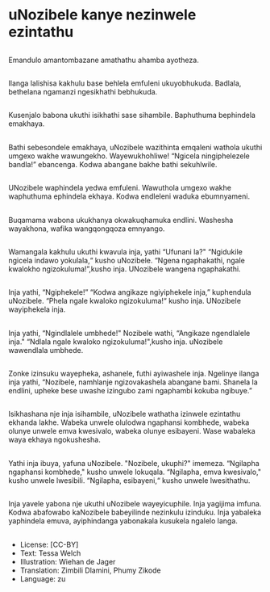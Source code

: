 # uNozibele kanye nezinwele ezintathu

##
Emandulo amantombazane amathathu ahamba ayotheza.

##
Ilanga lalishisa kakhulu base behlela emfuleni ukuyobhukuda. Badlala, bethelana ngamanzi ngesikhathi bebhukuda.

##
Kusenjalo babona ukuthi isikhathi sase sihambile. Baphuthuma bephindela emakhaya.

##
Bathi sebesondele emakhaya, uNozibele wazithinta emqaleni wathola ukuthi umgexo wakhe wawungekho. Wayewukhohliwe! “Ngicela ningiphelezele bandla!” ebancenga. Kodwa abangane bakhe bathi sekuhlwile.

##
UNozibele waphindela yedwa emfuleni. Wawuthola umgexo wakhe waphuthuma ephindela ekhaya. Kodwa endleleni waduka ebumnyameni.

##
Buqamama wabona ukukhanya okwakuqhamuka endlini. Washesha wayakhona, wafika wangqongqoza emnyango.

##
Wamangala kakhulu ukuthi kwavula inja, yathi “Ufunani la?" “Ngidukile ngicela indawo yokulala,“ kusho uNozibele. “Ngena ngaphakathi, ngale kwalokho ngizokuluma!”,kusho inja. UNozibele wangena ngaphakathi.

##
Inja yathi, “Ngiphekele!” “Kodwa angikaze ngiyiphekele inja,” kuphendula uNozibele. “Phela ngale kwaloko ngizokuluma!“ kusho inja. UNozibele wayiphekela inja.

##
Inja yathi, “Ngindlalele umbhede!" Nozibele wathi, “Angikaze ngendlalele inja." “Ndlala ngale kwaloko ngizokuluma!",kusho inja. uNozibele wawendlala umbhede.

##
Zonke izinsuku wayepheka, ashanele, futhi ayiwashele inja. Ngelinye ilanga inja yathi, “Nozibele, namhlanje ngizovakashela abangane bami. Shanela la endlini, upheke bese uwashe izingubo zami ngaphambi kokuba ngibuye.”

##
Isikhashana nje inja isihambile, uNozibele wathatha izinwele ezintathu ekhanda lakhe. Wabeka unwele olulodwa ngaphansi kombhede, wabeka olunye unwele emva kwesivalo, wabeka olunye esibayeni. Wase wabaleka waya ekhaya ngokushesha.

##
Yathi inja ibuya, yafuna uNozibele. "Nozibele, ukuphi?" imemeza. “Ngilapha ngaphansi kombhede," kusho unwele lokuqala. “Ngilapha, emva kwesivalo," kusho unwele lwesibili. “Ngilapha, esibayeni,“ kusho unwele lwesithathu.

##
Inja yavele yabona nje ukuthi uNozibele wayeyicuphile. Inja yagijima imfuna. Kodwa abafowabo kaNozibele babeyilinde nezinkulu izinduku. Inja yabaleka yaphindela emuva, ayiphindanga yabonakala kusukela ngalelo langa.

##
* License: [CC-BY]
* Text: Tessa Welch
* Illustration: Wiehan de Jager
* Translation: Zimbili Dlamini, Phumy Zikode
* Language: zu
